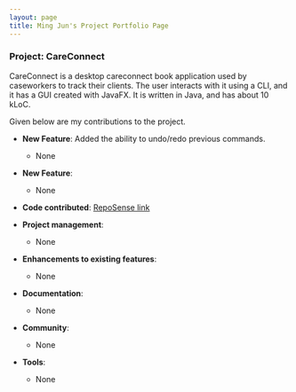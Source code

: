 ```yaml
---
layout: page
title: Ming Jun's Project Portfolio Page
---
```


### Project: CareConnect

CareConnect is a desktop careconnect book application used by caseworkers to track their clients. The user interacts with it using a CLI, and it has a GUI created with JavaFX. It is written in Java, and has about 10 kLoC.

Given below are my contributions to the project.

* **New Feature**: Added the ability to undo/redo previous commands.
  * None

* **New Feature**:
  * None

* **Code contributed**: [RepoSense link](https://nus-cs2103-ay2425s1.github.io/tp-dashboard/?search=mongj&sort=groupTitle&sortWithin=title&timeframe=commit&mergegroup=&groupSelect=groupByRepos&breakdown=true&checkedFileTypes=docs~functional-code~test-code~other&since=2024-09-20&tabOpen=true&tabType=authorship&tabAuthor=mongj&tabRepo=AY2425S1-CS2103T-W13-2%2Ftp%5Bmaster%5D&authorshipIsMergeGroup=false&authorshipFileTypes=docs&authorshipIsBinaryFileTypeChecked=false&authorshipIsIgnoredFilesChecked=false)

* **Project management**:
  * None

* **Enhancements to existing features**:
  * None

* **Documentation**:
  * None

* **Community**:
  * None

* **Tools**:
  * None
